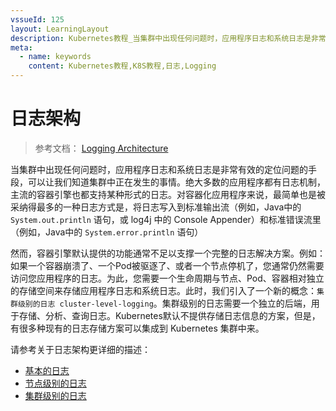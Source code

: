```yaml
---
vssueId: 125
layout: LearningLayout
description: Kubernetes教程_当集群中出现任何问题时，应用程序日志和系统日志是非常有效的定位问题的手段，可以让我们知道集群中正在发生的事情。绝大多数的应用程序都有日志机制，主流的容器引擎也都支持某种形式的日志。
meta:
  - name: keywords
    content: Kubernetes教程,K8S教程,日志,Logging
---
```


# 日志架构

<AdSenseTitle/>

> 参考文档： [Logging Architecture](https://kubernetes.io/docs/concepts/cluster-administration/logging/)

当集群中出现任何问题时，应用程序日志和系统日志是非常有效的定位问题的手段，可以让我们知道集群中正在发生的事情。绝大多数的应用程序都有日志机制，主流的容器引擎也都支持某种形式的日志。对容器化应用程序来说，最简单也是被采纳得最多的一种日志方式是，将日志写入到标准输出流（例如，Java中的 `System.out.println` 语句，或 log4j 中的 Console Appender）和标准错误流里（例如，Java中的 `System.error.println` 语句）

然而，容器引擎默认提供的功能通常不足以支撑一个完整的日志解决方案。例如：如果一个容器崩溃了、一个Pod被驱逐了、或者一个节点停机了，您通常仍然需要访问您应用程序的日志。为此，您需要一个生命周期与节点、Pod、容器相对独立的存储空间来存储应用程序日志和系统日志。此时，我们引入了一个新的概念：`集群级别的日志 cluster-level-logging`。集群级别的日志需要一个独立的后端，用于存储、分析、查询日志。Kubernetes默认不提供存储日志信息的方案，但是，有很多种现有的日志存储方案可以集成到 Kubernetes 集群中来。

请参考关于日志架构更详细的描述：

* [基本的日志](./basic.html)
* [节点级别的日志](./node.html)
* [集群级别的日志](./cluster.html)
